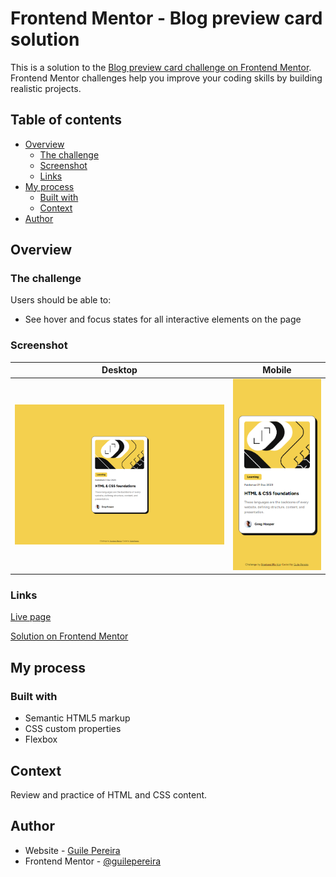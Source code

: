 # Frontend Mentor - Blog preview card solution

This is a solution to the [Blog preview card challenge on Frontend Mentor](https://www.frontendmentor.io/challenges/blog-preview-card-ckPaj01IcS). Frontend Mentor challenges help you improve your coding skills by building realistic projects.

## Table of contents

- [Overview](#overview)
  - [The challenge](#the-challenge)
  - [Screenshot](#screenshot)
  - [Links](#links)
- [My process](#my-process)
  - [Built with](#built-with)
  - [Context](#context)
- [Author](#author)

## Overview

### The challenge

Users should be able to:

- See hover and focus states for all interactive elements on the page

### Screenshot

| Desktop    | Mobile |
| -------- | ------- |
| ![](design/solution_desktop.png)  | ![](design/solution_mobile.png)    |

### Links

[Live page](https://your-live-site-url.com)

[Solution on Frontend Mentor](https://your-solution-url.com)

## My process

### Built with

- Semantic HTML5 markup
- CSS custom properties
- Flexbox

## Context

Review and practice of HTML and CSS content.

## Author

- Website - [Guile Pereira](https://github.com/guilepereira)
- Frontend Mentor - [@guilepereira](https://www.frontendmentor.io/profile/guilepereira)
